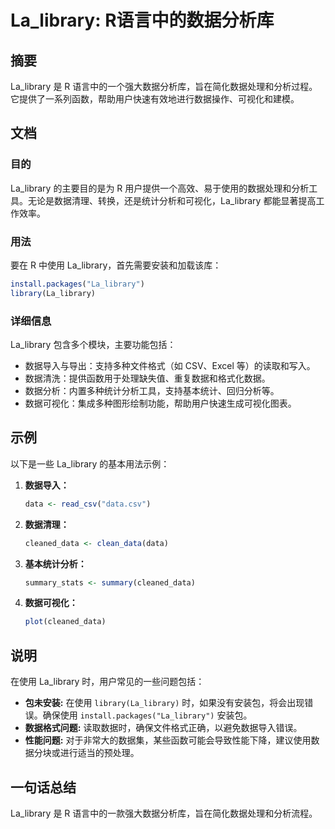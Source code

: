 <!--
Meta Description: # La_library: R语言中的数据分析库 ## 摘要 La_library 是 R 语言中的一个强大数据分析库，旨在简化数据处理和分析过程。它提供了一系列函数，帮助用户快速有效地进行数据操作、可视化和建模。 ## 文档 ### 目的 La_library 的主要目的是为 R 用户提供一个高效...
Meta Keywords: la_library, data, cleaned_data, install, packages
-->

# La_library: R语言中的数据分析库

## 摘要
La_library 是 R 语言中的一个强大数据分析库，旨在简化数据处理和分析过程。它提供了一系列函数，帮助用户快速有效地进行数据操作、可视化和建模。

## 文档
### 目的
La_library 的主要目的是为 R 用户提供一个高效、易于使用的数据处理和分析工具。无论是数据清理、转换，还是统计分析和可视化，La_library 都能显著提高工作效率。

### 用法
要在 R 中使用 La_library，首先需要安装和加载该库：

```R
install.packages("La_library")
library(La_library)
```

### 详细信息
La_library 包含多个模块，主要功能包括：
- 数据导入与导出：支持多种文件格式（如 CSV、Excel 等）的读取和写入。
- 数据清洗：提供函数用于处理缺失值、重复数据和格式化数据。
- 数据分析：内置多种统计分析工具，支持基本统计、回归分析等。
- 数据可视化：集成多种图形绘制功能，帮助用户快速生成可视化图表。

## 示例
以下是一些 La_library 的基本用法示例：

1. **数据导入：**
   ```R
   data <- read_csv("data.csv")
   ```

2. **数据清理：**
   ```R
   cleaned_data <- clean_data(data)
   ```

3. **基本统计分析：**
   ```R
   summary_stats <- summary(cleaned_data)
   ```

4. **数据可视化：**
   ```R
   plot(cleaned_data)
   ```

## 说明
在使用 La_library 时，用户常见的一些问题包括：
- **包未安装:** 在使用 `library(La_library)` 时，如果没有安装包，将会出现错误。确保使用 `install.packages("La_library")` 安装包。
- **数据格式问题:** 读取数据时，确保文件格式正确，以避免数据导入错误。
- **性能问题:** 对于非常大的数据集，某些函数可能会导致性能下降，建议使用数据分块或进行适当的预处理。

## 一句话总结
La_library 是 R 语言中的一款强大数据分析库，旨在简化数据处理和分析流程。